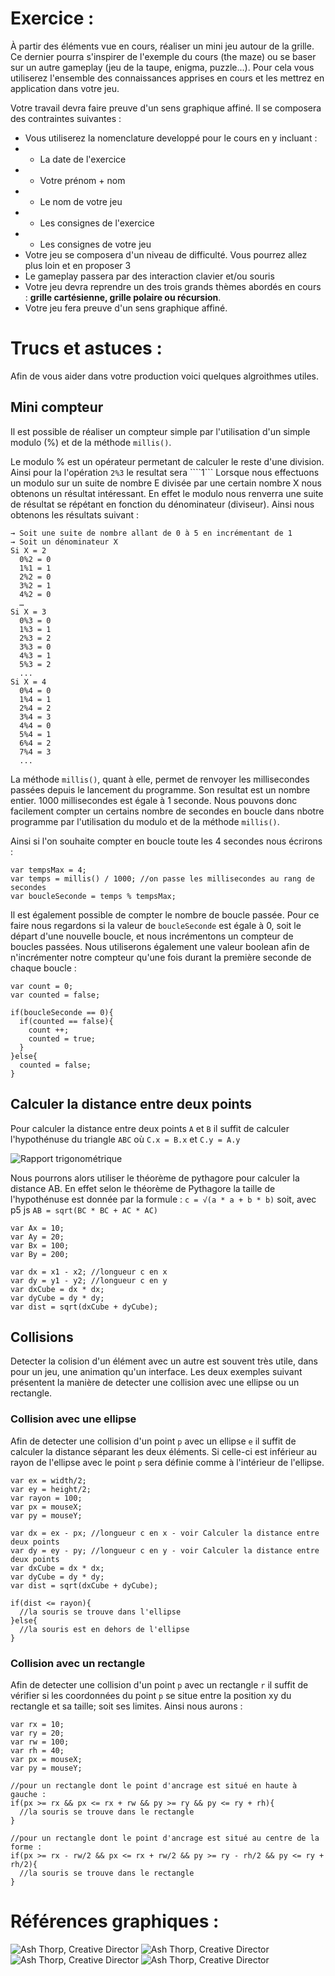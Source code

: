# Exercice :

À partir des éléments vue en cours, réaliser un mini jeu autour de la grille. Ce dernier pourra s'inspirer de l'exemple du cours (the maze) ou se baser sur un autre gameplay (jeu de la taupe, enigma, puzzle...). Pour cela vous utiliserez l'ensemble des connaissances apprises en cours et les mettrez en application dans votre jeu.

Votre travail devra faire preuve d'un sens graphique affiné. Il se composera des contraintes suivantes :

* Vous utiliserez la nomenclature developpé pour le cours en y incluant :
* * La date de l'exercice
* * Votre prénom + nom
* * Le nom de votre jeu
* * Les consignes de l'exercice
* * Les consignes de votre jeu
* Votre jeu se composera d'un niveau de difficulté. Vous pourrez allez plus loin et en proposer 3
* Le gameplay passera par des interaction clavier et/ou souris
* Votre jeu devra reprendre un des trois grands thèmes abordés en cours : **grille cartésienne, grille polaire ou récursion**.
* Votre jeu fera preuve d'un sens graphique affiné.

# Trucs et astuces :
Afin de vous aider dans votre production voici quelques algroithmes utiles.

## Mini compteur
Il est possible de réaliser un compteur simple par l'utilisation d'un simple modulo (%) et de la méthode ```millis()```.

Le modulo % est un opérateur permetant de calculer le reste d'une division. Ainsi pour la l'opération ```2%3``` le resultat sera ````1```
Lorsque nous effectuons un modulo sur un suite de nombre E divisée par une certain nombre X nous obtenons un résultat intéressant. En effet le modulo nous renverra une suite de résultat se répétant en fonction du dénominateur (diviseur). Ainsi nous obtenons les résultats suivant :

```
→ Soit une suite de nombre allant de 0 à 5 en incrémentant de 1
→ Soit un dénominateur X
Si X = 2
  0%2 = 0
  1%1 = 1
  2%2 = 0
  3%2 = 1
  4%2 = 0
  …
Si X = 3
  0%3 = 0
  1%3 = 1
  2%3 = 2
  3%3 = 0
  4%3 = 1
  5%3 = 2
  ...
Si X = 4
  0%4 = 0
  1%4 = 1
  2%4 = 2
  3%4 = 3
  4%4 = 0
  5%4 = 1
  6%4 = 2
  7%4 = 3
  ...
```

La méthode ```millis()```, quant à elle, permet de renvoyer les millisecondes passées depuis le lancement du programme. Son resultat est un nombre entier.
1000 millisecondes est égale à 1 seconde. Nous pouvons donc facilement compter un certains nombre de secondes en boucle dans nbotre programme par l'utilisation du modulo et de la méthode ```millis()```.

Ainsi si l'on souhaite compter en boucle toute les 4 secondes nous écrirons :

```
var tempsMax = 4;
var temps = millis() / 1000; //on passe les millisecondes au rang de secondes
var boucleSeconde = temps % tempsMax;
```

Il est également possible de compter le nombre de boucle passée. Pour ce faire nous regardons si la valeur de ```boucleSeconde``` est égale à 0, soit le départ d'une nouvelle boucle, et nous incrémentons un compteur de boucles passées. Nous utiliserons également une valeur boolean afin de n'incrémenter notre compteur qu'une fois durant la première seconde de chaque boucle :

```
var count = 0;
var counted = false;

if(boucleSeconde == 0){
  if(counted == false){
    count ++;
    counted = true;
  }
}else{
  counted = false;
}
```

## Calculer la distance entre deux points
Pour calculer la distance entre deux points ```A``` et ```B``` il suffit de calculer l'hypothénuse du triangle ```ABC``` où ```C.x = B.x``` et ```C.y = A.y```

![Rapport trigonométrique](http://arivaux.com/leliengraphique/wp-content/uploads/2013/03/Capture-d%E2%80%99%C3%A9cran-2013-03-17-%C3%A0-18.24.47.png)

Nous pourrons alors utiliser le théorème de pythagore pour calculer la distance AB. En effet selon le théorème de Pythagore la taille de l'hypothénuse est donnée par la formule : ```c = √(a * a + b * b)``` soit, avec p5 js ```AB = sqrt(BC * BC + AC * AC)```

```
var Ax = 10;
var Ay = 20;
var Bx = 100;
var By = 200;

var dx = x1 - x2; //longueur c en x
var dy = y1 - y2; //longueur c en y
var dxCube = dx * dx;
var dyCube = dy * dy;
var dist = sqrt(dxCube + dyCube);
```

## Collisions
Detecter la colision d'un élément avec un autre est souvent très utile, dans pour un jeu, une animation qu'un interface. Les deux exemples suivant présentent la manière de detecter une collision avec une ellipse ou un rectangle.

### Collision avec une ellipse
Afin de detecter une collision d'un point ```p``` avec un ellipse ```e``` il suffit de calculer la distance séparant les deux éléments. Si celle-ci est inférieur au rayon de l'ellipse avec le point ```p``` sera définie comme à l'intérieur de l'ellipse.

```
var ex = width/2;
var ey = height/2;
var rayon = 100;
var px = mouseX;
var py = mouseY;

var dx = ex - px; //longueur c en x - voir Calculer la distance entre deux points
var dy = ey - py; //longueur c en y - voir Calculer la distance entre deux points
var dxCube = dx * dx;
var dyCube = dy * dy;
var dist = sqrt(dxCube + dyCube);

if(dist <= rayon){
  //la souris se trouve dans l'ellipse
}else{
  //la souris est en dehors de l'ellipse
}
```

### Collision avec un rectangle
Afin de detecter une collision d'un point ```p``` avec un rectangle ```r``` il suffit de vérifier si les coordonnées du point ```p``` se situe entre la position xy du rectangle et sa taille; soit ses limites. Ainsi nous aurons :

```
var rx = 10;
var ry = 20;
var rw = 100;
var rh = 40;
var px = mouseX;
var py = mouseY;

//pour un rectangle dont le point d'ancrage est situé en haute à gauche :
if(px >= rx && px <= rx + rw && py >= ry && py <= ry + rh){
  //la souris se trouve dans le rectangle
}

//pour un rectangle dont le point d'ancrage est situé au centre de la forme :
if(px >= rx - rw/2 && px <= rx + rw/2 && py >= ry - rh/2 && py <= ry + rh/2){
  //la souris se trouve dans le rectangle
}
```

# Références graphiques :
![Ash Thorp, Creative Director](https://www.arivaux.com/preprod/cc-2018/AshThorp_0.jpg)
![Ash Thorp, Creative Director](https://www.arivaux.com/preprod/cc-2018/AshThorp_1.jpg)
![Ash Thorp, Creative Director](https://www.arivaux.com/preprod/cc-2018/AshThorp_2.jpg)
![Ash Thorp, Creative Director](https://www.arivaux.com/preprod/cc-2018/AshThorp_3.jpg)
